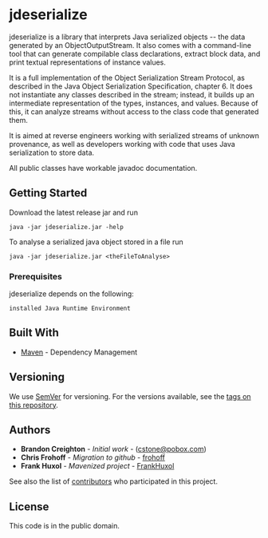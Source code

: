 # jdeserialize

jdeserialize is a library that interprets Java serialized objects -- the data generated by an ObjectOutputStream.  It also comes with a command-line tool that can generate compilable class declarations, extract block data, and print textual representations of instance values.

It is a full implementation of the Object Serialization Stream Protocol, as described in the Java Object Serialization Specification, chapter 6.  It does not instantiate any classes described in the stream; instead, it builds up an intermediate representation of the types, instances, and values.  Because of this, it can analyze streams without access to the class code that generated them.

It is aimed at reverse engineers working with serialized streams of unknown provenance, as well as developers working with code that uses Java serialization to store data. 

All public classes have workable javadoc documentation.


## Getting Started

Download the latest release jar and run
```
java -jar jdeserialize.jar -help
```

To analyse a serialized java object stored in a file run
```
java -jar jdeserialize.jar <theFileToAnalyse>
```

### Prerequisites

jdeserialize depends on the following:

```
installed Java Runtime Environment
```

## Built With

* [Maven](https://maven.apache.org/) - Dependency Management

## Versioning

We use [SemVer](http://semver.org/) for versioning. For the versions available, see the [tags on this repository](https://github.com/FrankHuxol/jdeserialize/tags). 

## Authors

* **Brandon Creighton** - *Initial work* - (<cstone@pobox.com>)
* **Chris Frohoff** - *Migration to github* - [frohoff](https://github.com/frohoff)
* **Frank Huxol** - *Mavenized project* - [FrankHuxol](https://github.com/FrankHuxol)

See also the list of [contributors](https://github.com/FrankHuxol/jdeserialize/contributors) who participated in this project.

## License

This code is in the public domain.

